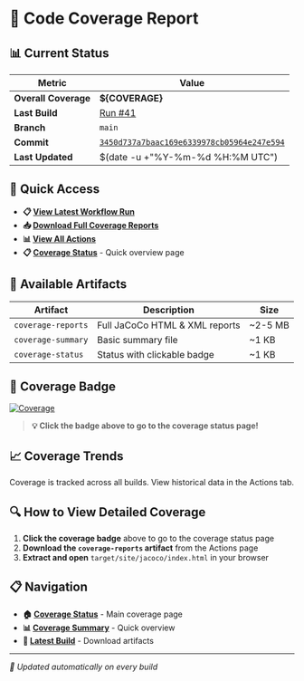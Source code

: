 # 🎯 Code Coverage Report

## 📊 Current Status

| Metric | Value |
|--------|-------|
| **Overall Coverage** | **${COVERAGE}** |
| **Last Build** | [Run #41](https://github.com/Gqlex/gqlex-path-selection-java/actions/runs/17021680719) |
| **Branch** | `main` |
| **Commit** | [`3450d737a7baac169e6339978cb05964e247e594`](https://github.com/Gqlex/gqlex-path-selection-java/commit/3450d737a7baac169e6339978cb05964e247e594) |
| **Last Updated** | $(date -u +"%Y-%m-%d %H:%M UTC") |

## 🔗 Quick Access

- **📋 [View Latest Workflow Run](https://github.com/Gqlex/gqlex-path-selection-java/actions/runs/17021680719)**
- **📥 [Download Full Coverage Reports](https://github.com/Gqlex/gqlex-path-selection-java/actions/runs/17021680719)**
- **📊 [View All Actions](https://github.com/Gqlex/gqlex-path-selection-java/actions)**
- **📋 [Coverage Status](docs/COVERAGE_STATUS.md)** - Quick overview page

## 📁 Available Artifacts

| Artifact | Description | Size |
|----------|-------------|------|
| `coverage-reports` | Full JaCoCo HTML & XML reports | ~2-5 MB |
| `coverage-summary` | Basic summary file | ~1 KB |
| `coverage-status` | Status with clickable badge | ~1 KB |

## 🎨 Coverage Badge

[![Coverage](https://img.shields.io/badge/coverage-${COVERAGE}-brightgreen?style=flat&logo=java)](docs/COVERAGE_STATUS.md)

> **💡 Click the badge above to go to the coverage status page!**

## 📈 Coverage Trends

Coverage is tracked across all builds. View historical data in the Actions tab.

## 🔍 How to View Detailed Coverage

1. **Click the coverage badge** above to go to the coverage status page
2. **Download the `coverage-reports` artifact** from the Actions page
3. **Extract and open** `target/site/jacoco/index.html` in your browser

## 📋 Navigation

- **🏠 [Coverage Status](docs/COVERAGE_STATUS.md)** - Main coverage page
- **📊 [Coverage Summary](docs/COVERAGE_SUMMARY.md)** - Quick overview
- **🚀 [Latest Build](https://github.com/Gqlex/gqlex-path-selection-java/actions/runs/17021680719)** - Download artifacts

---
*🔄 Updated automatically on every build*

